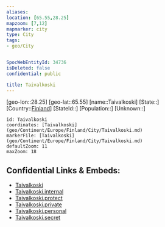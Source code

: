 ```yaml
---
aliases: 
location: [65.55,28.25]
mapzoom: [7,12] 
mapmarker: city 
type: City
tags:
- geo/City


SpocWebEntityId: 34736
isDeleted: false
confidential: public

title: Taivalkoski
---
```

[geo-lon::28.25]
[geo-lat::65.55]
[name::Taivalkoski]
[State::]
[Country::[Finland](geo/Continent/Europe/Finland.md)]
[StateId::]
[Population::]
[Unknown::]


```leaflet
id: Taivalkoski
coordinates: [Taivalkoski](geo/Continent/Europe/Finland/City/Taivalkoski.md)
markerFile: [Taivalkoski](geo/Continent/Europe/Finland/City/Taivalkoski.md)
defaultZoom: 11 
maxZoom: 18
```


## Confidential Links & Embeds: 
- [Taivalkoski](../../../../../../_public/geo/Continent/Europe/Finland/City/Taivalkoski.md) 
- [Taivalkoski.internal](../../../../../../_internal/geo/Continent/Europe/Finland/City/Taivalkoski.internal.md) 
- [Taivalkoski.protect](../../../../../../_protect/geo/Continent/Europe/Finland/City/Taivalkoski.protect.md) 
- [Taivalkoski.private](../../../../../../_private/geo/Continent/Europe/Finland/City/Taivalkoski.private.md) 
- [Taivalkoski.personal](../../../../../../_personal/geo/Continent/Europe/Finland/City/Taivalkoski.personal.md) 
- [Taivalkoski.secret](../../../../../../_secret/geo/Continent/Europe/Finland/City/Taivalkoski.secret.md) 
